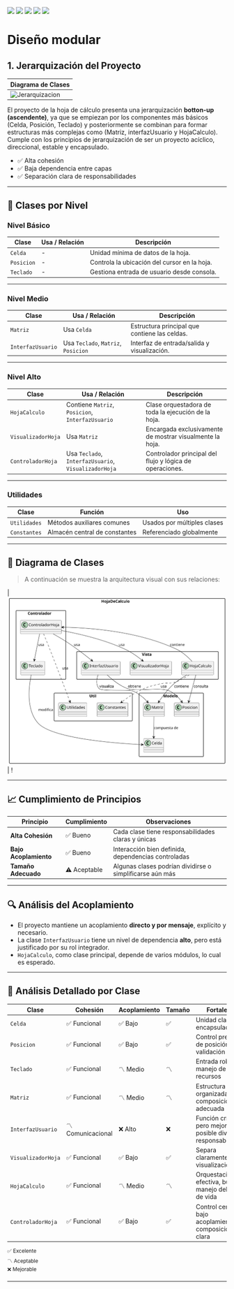 [![](https://img.shields.io/badge/-Inicio-FFF?style=flat&logo=Emlakjet&logoColor=black)](/README.md) [![](https://img.shields.io/badge/-Entrega_1-FFF?style=flat&logo=openstreetmap&logoColor=black)](/documentos/entregas.d.md) [![](https://img.shields.io/badge/-Entrega_2-FFF?style=flat&logo=openstreetmap&logoColor=black)](/documentos/entregas.dM.md)  [![](https://img.shields.io/badge/-Entrega_3-FFF?style=flat&logo=openstreetmap&logoColor=black)](/documentos/entregas.dOO.md)  [![](https://img.shields.io/badge/-Entrega_4-FFF?style=flat&logo=openstreetmap&logoColor=black)]()


# Diseño modular

## 1. **Jerarquización del Proyecto**

<div align=center>

| Diagrama de Clases|
|-|
|![Jerarquizacion](/images/modelosUML/DiseñoModular.svg)| !

</div>

El proyecto de la hoja de cálculo presenta una jerarquización **botton-up (ascendente)**, ya que se empiezan por los componentes más básicos (Celda, Posición, Teclado) y posteriormente se combinan para formar estructuras más complejas como (Matriz, interfazUsuario y HojaCalculo). Cumple con los principios de jerarquización de ser un proyecto acíclico, direccional, estable y encapsulado.


- ✅ Alta cohesión  
- ✅ Baja dependencia entre capas  
- ✅ Separación clara de responsabilidades

---

## 🧱 Clases por Nivel

### **Nivel Básico**

| Clase     | Usa / Relación | Descripción                                                       |
|-----------|----------------|-------------------------------------------------------------------|
| `Celda`   | -              | Unidad mínima de datos de la hoja.                               |
| `Posicion`| -              | Controla la ubicación del cursor en la hoja.                     |
| `Teclado` | -              | Gestiona entrada de usuario desde consola.                       |

---

### **Nivel Medio**

| Clase             | Usa / Relación                      | Descripción                                                       |
|------------------|--------------------------------------|-------------------------------------------------------------------|
| `Matriz`         | Usa `Celda`                          | Estructura principal que contiene las celdas.                     |
| `InterfazUsuario`| Usa `Teclado`, `Matriz`, `Posicion`  | Interfaz de entrada/salida y visualización.                      |

---

### **Nivel Alto**

| Clase              | Usa / Relación                                      | Descripción                                                       |
|--------------------|------------------------------------------------------|-------------------------------------------------------------------|
| `HojaCalculo`      | Contiene `Matriz`, `Posicion`, `InterfazUsuario`    | Clase orquestadora de toda la ejecución de la hoja.              |
| `VisualizadorHoja` | Usa `Matriz`                                        | Encargada exclusivamente de mostrar visualmente la hoja.         |
| `ControladorHoja`  | Usa `Teclado`, `InterfazUsuario`, `VisualizadorHoja`| Controlador principal del flujo y lógica de operaciones.         |

---

### **Utilidades**

| Clase         | Función                          | Uso                          |
|---------------|----------------------------------|------------------------------|
| `Utilidades`  | Métodos auxiliares comunes       | Usados por múltiples clases |
| `Constantes`  | Almacén central de constantes    | Referenciado globalmente    |

---

## 🧬 Diagrama de Clases

> A continuación se muestra la arquitectura visual con sus relaciones:

|![Diagrama](/images/modelosUML/DiagramaClasesSrc2.svg)| !

---

## 📈 Cumplimiento de Principios

| Principio           | Cumplimiento | Observaciones                                             |
|---------------------|--------------|-----------------------------------------------------------|
| **Alta Cohesión**   | ✅ Bueno     | Cada clase tiene responsabilidades claras y únicas       |
| **Bajo Acoplamiento**| ✅ Bueno    | Interacción bien definida, dependencias controladas       |
| **Tamaño Adecuado** | ⚠️ Aceptable | Algunas clases podrían dividirse o simplificarse aún más  |

---

## 🔍 Análisis del Acoplamiento

- El proyecto mantiene un acoplamiento **directo y por mensaje**, explícito y necesario.
- La clase `InterfazUsuario` tiene un nivel de dependencia **alto**, pero está justificado por su rol integrador.
- `HojaCalculo`, como clase principal, depende de varios módulos, lo cual es esperado.

---

## 🧪 Análisis Detallado por Clase

| Clase              | Cohesión       | Acoplamiento | Tamaño | Fortalezas                                                                 |
|--------------------|----------------|--------------|--------|----------------------------------------------------------------------------|
| `Celda`            | ✅ Funcional   | ✅ Bajo       | ✅     | Unidad clara, bien encapsulada                                             |
| `Posicion`         | ✅ Funcional   | ✅ Bajo       | ✅     | Control preciso de posición y validación                                  |
| `Teclado`          | ✅ Funcional   | 〽️ Medio     | 〽️    | Entrada robusta, manejo de recursos                                        |
| `Matriz`           | ✅ Funcional   | 〽️ Medio     | 〽️    | Estructura organizada, composición adecuada                                |
| `InterfazUsuario`  | 〽️ Comunicacional | ❌ Alto | ❌     | Función crítica, pero mejora posible dividiendo responsabilidades         |
| `VisualizadorHoja` | ✅ Funcional   | ✅ Bajo       | ✅     | Separa claramente la visualización                                         |
| `HojaCalculo`      | ✅ Funcional   | 〽️ Medio     | 〽️    | Orquestación efectiva, buen manejo del ciclo de vida                      |
| `ControladorHoja`  | ✅ Funcional   | ✅ Bajo       | ✅     | Control central, bajo acoplamiento, composición clara                     |

<sup>✅ Excelente</sup>  
<sup>〽️ Aceptable</sup>  
<sup>❌ Mejorable</sup>

---

</div>
